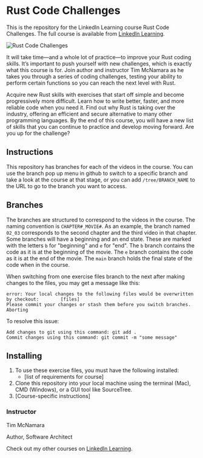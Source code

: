# Rust Code Challenges
This is the repository for the LinkedIn Learning course Rust Code Challenges. The full course is available from [LinkedIn Learning][lil-course-url].

![Rust Code Challenges][lil-thumbnail-url] 

It will take time—and a whole lot of practice—to improve your Rust coding skills. It’s important to push yourself with new challenges, which is exactly what this course is for. Join author and instructor Tim McNamara as he takes you through a series of coding challenges, testing your ability to perform certain functions so you can reach the next level with Rust.

Acquire new Rust skills with exercises that start off simple and become progressively more difficult. Learn how to write better, faster, and more reliable code when you need it. Find out why Rust is taking over the industry, offering an efficient and secure alternative to many other programming languages. By the end of this course, you will have a new list of skills that you can continue to practice and develop moving forward. Are you up for the challenge?

## Instructions
This repository has branches for each of the videos in the course. You can use the branch pop up menu in github to switch to a specific branch and take a look at the course at that stage, or you can add `/tree/BRANCH_NAME` to the URL to go to the branch you want to access.

## Branches
The branches are structured to correspond to the videos in the course. The naming convention is `CHAPTER#_MOVIE#`. As an example, the branch named `02_03` corresponds to the second chapter and the third video in that chapter. 
Some branches will have a beginning and an end state. These are marked with the letters `b` for "beginning" and `e` for "end". The `b` branch contains the code as it is at the beginning of the movie. The `e` branch contains the code as it is at the end of the movie. The `main` branch holds the final state of the code when in the course.

When switching from one exercise files branch to the next after making changes to the files, you may get a message like this:

    error: Your local changes to the following files would be overwritten by checkout:        [files]
    Please commit your changes or stash them before you switch branches.
    Aborting

To resolve this issue:
	
    Add changes to git using this command: git add .
	Commit changes using this command: git commit -m "some message"

## Installing
1. To use these exercise files, you must have the following installed:
	- [list of requirements for course]
2. Clone this repository into your local machine using the terminal (Mac), CMD (Windows), or a GUI tool like SourceTree.
3. [Course-specific instructions]


### Instructor

Tim McNamara 
                            
Author, Software Architect

                            

Check out my other courses on [LinkedIn Learning](https://www.linkedin.com/learning/instructors/tim-mcnamara).

[lil-course-url]: https://www.linkedin.com/learning/rust-code-challenges
[lil-thumbnail-url]: https://cdn.lynda.com/course/3000666/3000666-1644518448835-16x9.jpg
